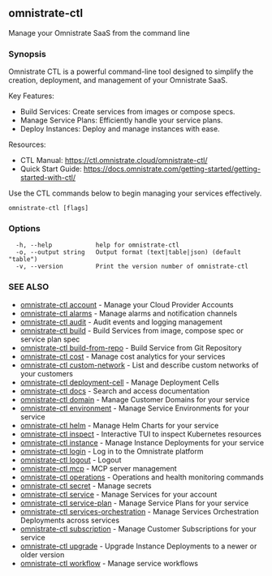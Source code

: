 ## omnistrate-ctl

Manage your Omnistrate SaaS from the command line

### Synopsis

Omnistrate CTL is a powerful command-line tool designed to simplify the creation, deployment, and
management of your Omnistrate SaaS.

Key Features:

- Build Services: Create services from images or compose specs.
- Manage Service Plans: Efficiently handle your service plans.
- Deploy Instances: Deploy and manage instances with ease.

Resources:

- CTL Manual: https://ctl.omnistrate.cloud/omnistrate-ctl/
- Quick Start Guide: https://docs.omnistrate.com/getting-started/getting-started-with-ctl/

Use the CTL commands below to begin managing your services effectively.

```
omnistrate-ctl [flags]
```

### Options

```
  -h, --help            help for omnistrate-ctl
  -o, --output string   Output format (text|table|json) (default "table")
  -v, --version         Print the version number of omnistrate-ctl
```

### SEE ALSO

- [omnistrate-ctl account](omnistrate-ctl_account.md) - Manage your Cloud Provider Accounts
- [omnistrate-ctl alarms](omnistrate-ctl_alarms.md) - Manage alarms and notification channels
- [omnistrate-ctl audit](omnistrate-ctl_audit.md) - Audit events and logging management
- [omnistrate-ctl build](omnistrate-ctl_build.md) - Build Services from image, compose spec or service plan spec
- [omnistrate-ctl build-from-repo](omnistrate-ctl_build-from-repo.md) - Build Service from Git Repository
- [omnistrate-ctl cost](omnistrate-ctl_cost.md) - Manage cost analytics for your services
- [omnistrate-ctl custom-network](omnistrate-ctl_custom-network.md) - List and describe custom networks of your customers
- [omnistrate-ctl deployment-cell](omnistrate-ctl_deployment-cell.md) - Manage Deployment Cells
- [omnistrate-ctl docs](omnistrate-ctl_docs.md) - Search and access documentation
- [omnistrate-ctl domain](omnistrate-ctl_domain.md) - Manage Customer Domains for your service
- [omnistrate-ctl environment](omnistrate-ctl_environment.md) - Manage Service Environments for your service
- [omnistrate-ctl helm](omnistrate-ctl_helm.md) - Manage Helm Charts for your service
- [omnistrate-ctl inspect](omnistrate-ctl_inspect.md) - Interactive TUI to inspect Kubernetes resources
- [omnistrate-ctl instance](omnistrate-ctl_instance.md) - Manage Instance Deployments for your service
- [omnistrate-ctl login](omnistrate-ctl_login.md) - Log in to the Omnistrate platform
- [omnistrate-ctl logout](omnistrate-ctl_logout.md) - Logout
- [omnistrate-ctl mcp](omnistrate-ctl_mcp.md) - MCP server management
- [omnistrate-ctl operations](omnistrate-ctl_operations.md) - Operations and health monitoring commands
- [omnistrate-ctl secret](omnistrate-ctl_secret.md) - Manage secrets
- [omnistrate-ctl service](omnistrate-ctl_service.md) - Manage Services for your account
- [omnistrate-ctl service-plan](omnistrate-ctl_service-plan.md) - Manage Service Plans for your service
- [omnistrate-ctl services-orchestration](omnistrate-ctl_services-orchestration.md) - Manage Services Orchestration Deployments across services
- [omnistrate-ctl subscription](omnistrate-ctl_subscription.md) - Manage Customer Subscriptions for your service
- [omnistrate-ctl upgrade](omnistrate-ctl_upgrade.md) - Upgrade Instance Deployments to a newer or older version
- [omnistrate-ctl workflow](omnistrate-ctl_workflow.md) - Manage service workflows
